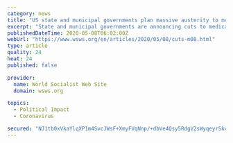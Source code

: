 ```yaml
---
category: news
title: "US state and municipal governments plan massive austerity to meet COVID-19 budget shortfalls"
excerpt: "State and municipal governments are announcing cuts to medical programs and education and are furloughing workers to make up for the budget shortfall."
publishedDateTime: 2020-05-08T06:02:00Z
webUrl: "https://www.wsws.org/en/articles/2020/05/08/cuts-m08.html"
type: article
quality: 24
heat: 24
published: false

provider:
  name: World Socialist Web Site
  domain: wsws.org

topics:
  - Political Impact
  - Coronavirus

secured: "NJ1tb0xVkaYlqXP1m4SvcJWsF+XmyFVqNnp/+dbVe4Qsy5RdgV2sWyqeyrSkc2V3CfUm/ekaykbqy5YLjIu93RsoDFuKBl4wwKUjC6SSritnL6mHhlees45Kri80bJr7T9ZQWB9tn7eiik5CJH3zjheG8re5JOTZ5IV/LrzJaqQPpMsJ7DrBLwfgYCkwbzdQ8pDwxJV923pfuuJD+5JmtKIIJQgqVoD7Xqj2vYAMlStZHaWBoEKyR7wsEaI9k9n/5UsA7ELLkoi6ZEtCAmgr4gu6GwQMSbdLetkmEDcp22HMMWQtz4/tLO6s0oOgI8+1;1wUCg+64mMO+djE4Wd7DgQ=="
---
```


